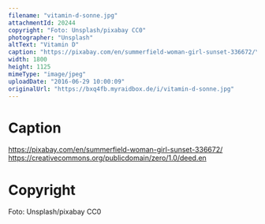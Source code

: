 ```yaml
---
filename: "vitamin-d-sonne.jpg"
attachmentId: 20244
copyright: "Foto: Unsplash/pixabay CC0"
photographer: "Unsplash"
altText: "Vitamin D"
caption: "https://pixabay.com/en/summerfield-woman-girl-sunset-336672/\nhttps://creativecommons.org/publicdomain/zero/1.0/deed.en"
width: 1800
height: 1125
mimeType: "image/jpeg"
uploadDate: "2016-06-29 10:00:09"
originalUrl: "https://bxq4fb.myraidbox.de/i/vitamin-d-sonne.jpg"
---
```


# Caption

https://pixabay.com/en/summerfield-woman-girl-sunset-336672/
https://creativecommons.org/publicdomain/zero/1.0/deed.en

# Copyright

Foto: Unsplash/pixabay CC0
